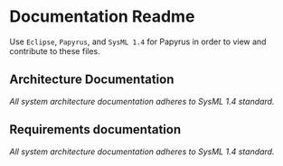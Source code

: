# Documentation Readme

Use `Eclipse`, `Papyrus`, and `SysML 1.4` for Papyrus in order to view and contribute to these files.

## Architecture Documentation
*All system architecture documentation adheres to SysML 1.4 standard.*

## Requirements documentation
*All system architecture documentation adheres to SysML 1.4 standard.*
